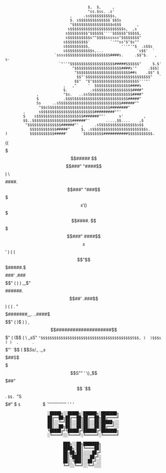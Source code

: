
                                         $,  $,     ,
                                         "ss.$ss. .s'
                                 ,     .ss$$$$$$$$$$s,
                                 $. s$$$$$$$$$$$$$$`$$Ss
                                 "$$$$$$$$$$$$$$$$$$o$$$       ,
                                s$$$$$$$$$$$$$$$$$$$$$$$$s,  ,s
                               s$$$$$$$$$"$$$$$$''''$$$$$$"$$$$$,
                               s$$$$$$$$$$s""$$$$ssssss"$$$$$$$$"
                              s$$$$$$$$$$'         `'""ss"$"$s""
                              s$$$$$$$$$$,              '''"'"$  .s$$s
                              s$$$$$$$$$$$$s,...               `s$$'  `
                          `ssss$$$$$$$$$$$$$$$$$$$$####s.     .$$"$.   , s-
                            `"''"$$$$$$$$$$$$$$$$$$$$#####$$$$$$"     $.$'
                                  "$$$$$$$$$$$$$$$$$$$$$####s'"     .$$$|
                                   "$$$$$$$$$$$$$$$$$$$$$$$$##s    .$$" $
                                    $$"'$$$$$$$$$$$$$$$$$$$$$$$$$$$$$"   `
                                   $$"  "$"$$$$$$$$$$$$$$$$$$$$S'''"'
                              ,   ,"     '  $$$$$$$$$$$$$$$$####s
                              $.          .s$$$$$$$$$$$$$$$$$####"
                  ,           "$s.   ..ssS$$$$$$$$$$$$$$$$$$$####"
                  $           .$$$S$$$$$$$$$$$$$$$$$$$$$$$$#####"
                  Ss     ..sS$$$$$$$$$$$$$$$$$$$$$$$$$$$######""
                   "$$sS$$$$$$$$$$$$$$$$$$$$$$$$$$$########"
            ,      s$$$$$$$$$$$$$$$$$$$$$$$$#########""'
            $    s$$$$$$$$$$$$$$$$$$$$$#######""'      s'         ,
            $$..$$$$$$$$$$$$$$$$$$######"'       ....,$$....    ,$
             "$$$$$$$$$$$$$$$######"' ,     .sS$$$$$$$$$$$$$$$$s$$
               $$$$$$$$$$$$#####"     $, .s$$$$$$$$$$$$$$$$$$$$$$$$s.
    )          $$$$$$$$$$$#####'      `$$$$$$$$$###########$$$$$$$$$$$.
   ((          $$$$$$$$$$$#####       $$$$$$$$###"       "####$$$$$$$$$$
   ) \         $$$$$$$$$$$$####.     $$$$$$###"             "###$$$$$$$$$   s'
  (   )        $$$$$$$$$$$$$####.   $$$$$###"                ####$$$$$$$$s$$'
  )  ( (       $$"$$$$$$$$$$$#####.$$$$$###'               .###$$$$$$$$$$"
  (  )  )   _,$"   $$$$$$$$$$$$######.$$##'                .###$$$$$$$$$$
  ) (  ( \.         "$$$$$$$$$$$$$#######,,,.          ..####$$$$$$$$$$$"
 (   )$ )  )        ,$$$$$$$$$$$$$$$$$$####################$$$$$$$$$$$"
 (   ($$  ( \     _sS"  `"$$$$$$$$$$$$$$$$$$$$$$$$$$$$$$$$$$$$$$$$$S$$,
  )  )$$$s ) )  .      .   `$$$$$$$$$$$$$$$$$$$$$$$$$$$$$$$$$$$$$"'  `$$
   (   $$$Ss/  .$,    .$,,s$$$$$$##S$$$$$$$$$$$$$$$$$$$$$$$$S""        '
     \)_$$$$$$$$$$$$$$$$$$$$$$$##"  $$        `$$.        `$$.
         `"S$$$$$$$$$$$$$$$$$#"      $          `$          `$
             `''''''''''''''         '           '           '

                       ░█████╗░░█████╗░██████╗░███████╗
                       ██╔══██╗██╔══██╗██╔══██╗██╔════╝
                       ██║░░╚═╝██║░░██║██║░░██║█████╗░░
                       ██║░░██╗██║░░██║██║░░██║██╔══╝░░
                       ╚█████╔╝╚█████╔╝██████╔╝███████╗
                       ░╚════╝░░╚════╝░╚═════╝░╚══════╝

                              ███╗░░██╗███████╗
                              ████╗░██║╚════██║
                              ██╔██╗██║░░░░██╔╝
                              ██║╚████║░░░██╔╝░
                              ██║░╚███║░░██╔╝░░
                              ╚═╝░░╚══╝░░╚═╝░░░
